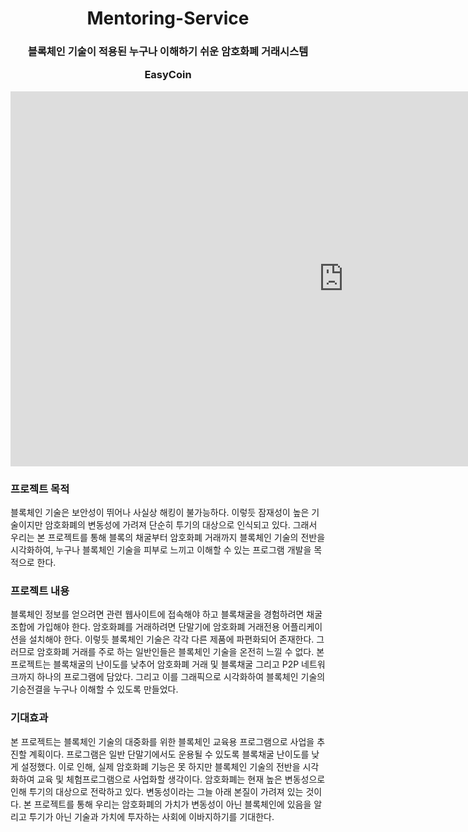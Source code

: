 <div align="center">
<h1>Mentoring-Service</h1>
<h3> 블록체인 기술이 적용된 누구나 이해하기 쉬운 암호화폐 거래시스템 

EasyCoin</h3>
</div>

<iframe width="1066" height="600" src="https://www.youtube.com/watch?v=X2WXb94fUTI" title="Calvin Harris - Feels (Official Video) ft. Pharrell Williams, Katy Perry, Big Sean" frameborder="0" allow="accelerometer; autoplay; clipboard-write; encrypted-media; gyroscope; picture-in-picture; web-share" allowfullscreen></iframe>

### 프로젝트 목적 
블록체인 기술은 보안성이 뛰어나 사실상 해킹이 불가능하다. 이렇듯 잠재성이 높은 기술이지만 암호화폐의 변동성에 가려져 단순히 투기의 대상으로 인식되고 있다. 그래서 우리는 본 프로젝트를 통해 블록의 채굴부터 암호화폐 거래까지 블록체인 기술의 전반을 시각화하여, 누구나 블록체인 기술을 피부로 느끼고 이해할 수 있는 프로그램 개발을 목적으로 한다.
    

### 프로젝트 내용   
블록체인 정보를 얻으려면 관련 웹사이트에 접속해야 하고 블록채굴을 경험하려면 채굴조합에 가입해야 한다. 암호화폐를 거래하려면 단말기에 암호화폐 거래전용 어플리케이션을 설치해야 한다. 이렇듯 블록체인 기술은 각각 다른 제품에 파편화되어 존재한다. 그러므로 암호화폐 거래를 주로 하는 일반인들은 블록체인 기술을 온전히 느낄 수 없다. 본 프로젝트는 블록채굴의 난이도를 낮추어 암호화폐 거래 및 블록채굴 그리고 P2P 네트워크까지 하나의 프로그램에 담았다. 그리고 이를 그래픽으로 시각화하여 블록체인 기술의 기승전결을 누구나 이해할 수 있도록 만들었다.
    
### 기대효과
본 프로젝트는 블록체인 기술의 대중화를 위한 블록체인 교육용 프로그램으로 사업을 추진할 계획이다. 프로그램은 일반 단말기에서도 운용될 수 있도록 블록채굴 난이도를 낮게 설정했다. 이로 인해, 실제 암호화폐 기능은 못 하지만 블록체인 기술의 전반을 시각화하여 교육 및 체험프로그램으로 사업화할 생각이다. 암호화폐는 현재 높은 변동성으로 인해 투기의 대상으로 전락하고 있다. 변동성이라는 그늘 아래 본질이 가려져 있는 것이다. 본 프로젝트를 통해 우리는 암호화폐의 가치가 변동성이 아닌 블록체인에 있음을 알리고 투기가 아닌 기술과 가치에 투자하는 사회에 이바지하기를 기대한다.

